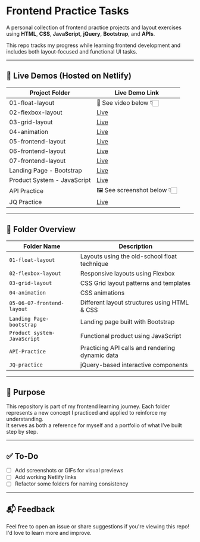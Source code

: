 # Frontend Practice Tasks

A personal collection of frontend practice projects and layout exercises using **HTML**, **CSS**, **JavaScript**, **jQuery**, **Bootstrap**, and **APIs**.

This repo tracks my progress while learning frontend development and includes both layout-focused and functional UI tasks.

---

## 🚀 Live Demos (Hosted on Netlify)

| Project Folder                | Live Demo Link                               |
|------------------------------|----------------------------------------------|
| 01-float-layout              | 🎥 See video below 👇🏻                         |
| 02-flexbox-layout            | [Live](https://alo2a1.netlify.app/)          |
| 03-grid-layout               | [Live](https://alo2a3.netlify.app/)          |
| 04-animation                 | [Live](https://alaaanimation.netlify.app/)   |
| 05-frontend-layout           | [Live](https://alo2a5.netlify.app/)          |
| 06-frontend-layout           | [Live](https://alo2a6.netlify.app/)          |
| 07-frontend-layout           | [Live](https://alo2a4.netlify.app/)          |
| Landing Page - Bootstrap     | [Live](https://bootstrapalaa.netlify.app/)   |
| Product System - JavaScript  | [Live](https://alaaproduct.netlify.app/)     |
| API Practice                 | 🖼 See screenshot below 👇🏻                    |
| JQ Practice                  | [Live](https://alaajq.netlify.app/)          |


---


## 📁 Folder Overview

| Folder Name                   | Description                                                  |
|------------------------------|--------------------------------------------------------------|
| `01-float-layout`            | Layouts using the old-school float technique                 |
| `02-flexbox-layout`          | Responsive layouts using Flexbox                             |
| `03-grid-layout`             | CSS Grid layout patterns and templates                       |
| `04-animation`               | CSS animations                                               |
| `05-06-07-frontend-layout`   | Different layout structures using HTML & CSS                 |
| `Landing Page-bootstrap`     | Landing page built with Bootstrap                            |
| `Product system-JavaScript`  | Functional product using JavaScript                          |
| `API-Practice`               | Practicing API calls and rendering dynamic data              |
| `JQ-practice`                | jQuery-based interactive components                          |

---

## 🎯 Purpose

This repository is part of my frontend learning journey. Each folder represents a new concept I practiced and applied to reinforce my understanding.  
It serves as both a reference for myself and a portfolio of what I’ve built step by step.

---

## ✅ To-Do

- [ ] Add screenshots or GIFs for visual previews
- [ ] Add working Netlify links
- [ ] Refactor some folders for naming consistency

---

## 📬 Feedback

Feel free to open an issue or share suggestions if you're viewing this repo! I'd love to learn more and improve.
